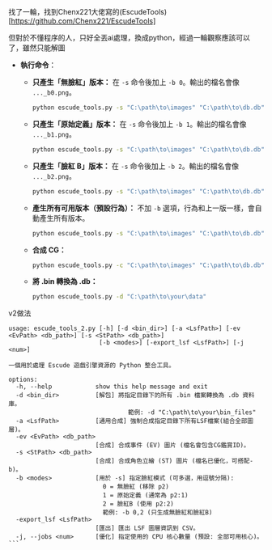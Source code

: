 找了一輪，找到Chenx221大佬寫的(EscudeTools)[https://github.com/Chenx221/EscudeTools]

但對於不懂程序的人，只好全丟ai處理，換成python，經過一輪觀察應該可以了，雖然只能解圖

*  **執行命令**：

      * **只產生「無臉紅」版本：**
        在 `-s` 命令後加上 `-b 0`。輸出的檔名會像 `..._b0.png`。

        ```bash
        python escude_tools.py -s "C:\path\to\images" "C:\path\to\db.db" -b 0
        ```

      * **只產生「原始定義」版本：**
        在 `-s` 命令後加上 `-b 1`。輸出的檔名會像 `..._b1.png`。

        ```bash
        python escude_tools.py -s "C:\path\to\images" "C:\path\to\db.db" -b 1
        ```

      * **只產生「臉紅 B」版本：**
        在 `-s` 命令後加上 `-b 2`。輸出的檔名會像 `..._b2.png`。

        ```bash
        python escude_tools.py -s "C:\path\to\images" "C:\path\to\db.db" -b 2
        ```

      * **產生所有可用版本（預設行為）：**
        不加 `-b` 選項，行為和上一版一樣，會自動產生所有版本。

        ```bash
        python escude_tools.py -s "C:\path\to\images" "C:\path\to\db.db"
        ```

      * **合成 CG：**
        ```bash
        python escude_tools.py -c "C:\path\to\images" "C:\path\to\db.db"
        ```
        
      * **將 .bin 轉換為 .db：**
        ```bash
        python escude_tools.py -d "C:\path\to\your\data"
        ```


v2做法
```
usage: escude_tools_2.py [-h] [-d <bin_dir>] [-a <LsfPath>] [-ev <EvPath> <db_path>] [-s <StPath> <db_path>]
                         [-b <modes>] [-export_lsf <LsfPath>] [-j <num>]

一個用於處理 Escude 遊戲引擎資源的 Python 整合工具。

options:
  -h, --help            show this help message and exit
  -d <bin_dir>          [解包] 將指定目錄下的所有 .bin 檔案轉換為 .db 資料庫。
                                 範例: -d "C:\path\to\your\bin_files"
  -a <LsfPath>          [通用合成] 強制合成指定目錄下所有LSF檔案(組合全部圖層)。
  -ev <EvPath> <db_path>
                        [合成] 合成事件 (EV) 圖片 (檔名會包含CG鑑賞ID)。
  -s <StPath> <db_path>
                        [合成] 合成角色立繪 (ST) 圖片 (檔名已優化，可搭配-b)。
  -b <modes>            [用於 -s] 指定臉紅模式 (可多選，用逗號分隔):
                          0 = 無臉紅 (移除 p2)
                          1 = 原始定義 (通常為 p2:1)
                          2 = 臉紅B (使用 p2:2)
                          範例: -b 0,2 (只生成無臉紅和臉紅B)
  -export_lsf <LsfPath>
                        [匯出] 匯出 LSF 圖層資訊到 CSV。
  -j, --jobs <num>      [優化] 指定使用的 CPU 核心數量 (預設: 全部可用核心)。```
